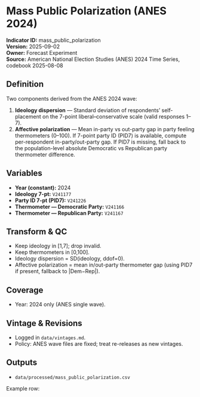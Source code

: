 # Mass Public Polarization (ANES 2024)

**Indicator ID:** mass_public_polarization  
**Version:** 2025-09-02  
**Owner:** Forecast Experiment  
**Source:** American National Election Studies (ANES) 2024 Time Series, codebook 2025-08-08

## Definition
Two components derived from the ANES 2024 wave:
1. **Ideology dispersion** — Standard deviation of respondents’ self-placement on the 7-point liberal–conservative scale (valid responses 1–7).
2. **Affective polarization** — Mean in-party vs out-party gap in party feeling thermometers (0–100). If 7-point party ID (PID7) is available, compute per-respondent in-party/out-party gap. If PID7 is missing, fall back to the population-level absolute Democratic vs Republican party thermometer difference.

## Variables
- **Year (constant):** 2024  
- **Ideology 7-pt:** `V241177`  
- **Party ID 7-pt (PID7):** `V241226`  
- **Thermometer — Democratic Party:** `V241166`  
- **Thermometer — Republican Party:** `V241167`

## Transform & QC
- Keep ideology in [1,7]; drop invalid.  
- Keep thermometers in [0,100].  
- Ideology dispersion = SD(ideology, ddof=0).  
- Affective polarization = mean in/out-party thermometer gap (using PID7 if present, fallback to |Dem−Rep|).  

## Coverage
- Year: 2024 only (ANES single wave).

## Vintage & Revisions
- Logged in `data/vintages.md`.  
- Policy: ANES wave files are fixed; treat re-releases as new vintages.

## Outputs
- `data/processed/mass_public_polarization.csv`

Example row:
